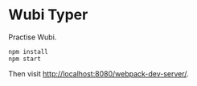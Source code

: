 Wubi Typer
==========

Practise Wubi.

```
npm install
npm start
```

Then visit <http://localhost:8080/webpack-dev-server/>.